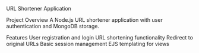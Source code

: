 URL Shortener Application

Project Overview
A Node.js URL shortener application with user authentication and MongoDB storage.

Features
User registration and login
URL shortening functionality
Redirect to original URLs
Basic session management
EJS templating for views
